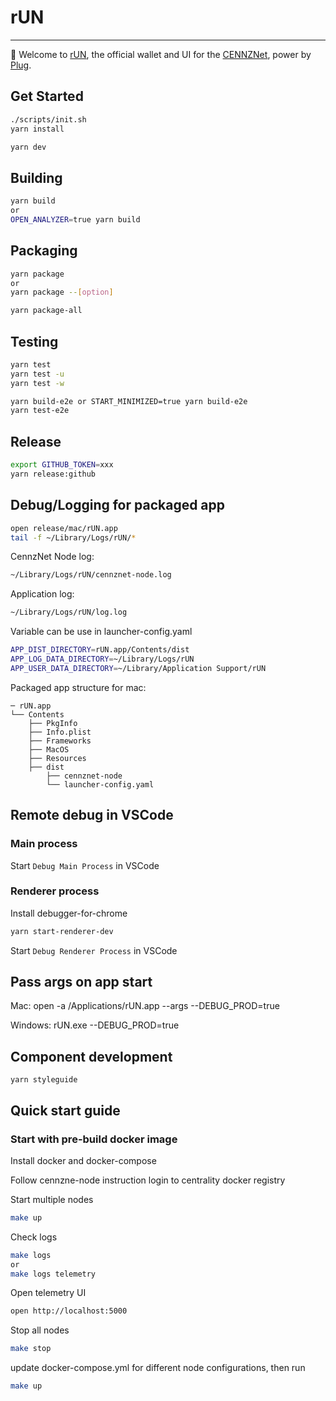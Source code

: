 # rUN

---

👋 Welcome to [rUN](https://runanode.io/), the official wallet and UI for the [CENNZNet](https://centrality.ai/), power by [Plug](https://www.plugblockchain.com/).

## Get Started

```bash
./scripts/init.sh
yarn install
```

```bash
yarn dev
```

## Building

```bash
yarn build
or
OPEN_ANALYZER=true yarn build
```

## Packaging

```bash
yarn package
or
yarn package --[option]
```

```bash
yarn package-all
```

## Testing

```bash
yarn test
yarn test -u
yarn test -w
```

```bash
yarn build-e2e or START_MINIMIZED=true yarn build-e2e
yarn test-e2e
```

## Release

```bash
export GITHUB_TOKEN=xxx
yarn release:github
```

## Debug/Logging for packaged app

```bash
open release/mac/rUN.app
tail -f ~/Library/Logs/rUN/*
```

CennzNet Node log:

```bash
~/Library/Logs/rUN/cennznet-node.log
```

Application log:

```bash
~/Library/Logs/rUN/log.log
```

Variable can be use in launcher-config.yaml

```bash
APP_DIST_DIRECTORY=rUN.app/Contents/dist
APP_LOG_DATA_DIRECTORY=~/Library/Logs/rUN
APP_USER_DATA_DIRECTORY=~/Library/Application Support/rUN
```

Packaged app structure for mac:

```
─ rUN.app
└── Contents
    ├── PkgInfo
    ├── Info.plist
    ├── Frameworks
    ├── MacOS
    ├── Resources
    ├── dist
        ├── cennznet-node
        └── launcher-config.yaml
```

## Remote debug in VSCode

### Main process

Start `Debug Main Process` in VSCode

### Renderer process

Install debugger-for-chrome

```bash
yarn start-renderer-dev
```

Start `Debug Renderer Process` in VSCode

## Pass args on app start

Mac:
open -a /Applications/rUN.app --args --DEBUG_PROD=true

Windows:
rUN.exe --DEBUG_PROD=true

## Component development

`yarn styleguide`

## Quick start guide

### Start with pre-build docker image

Install docker and docker-compose

Follow cennzne-node instruction login to centrality docker registry

Start multiple nodes

```bash
make up
```

Check logs

```bash
make logs
or
make logs telemetry
```

Open telemetry UI

```bash
open http://localhost:5000
```

Stop all nodes

```bash
make stop
```

update docker-compose.yml for different node configurations, then run

```bash
make up
```

